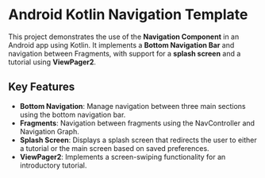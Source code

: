 # Android Kotlin Navigation Template

This project demonstrates the use of the **Navigation Component** in an Android app using Kotlin. It implements a **Bottom Navigation Bar** and navigation between Fragments, with support for a **splash screen** and a tutorial using **ViewPager2**.

## Key Features

- **Bottom Navigation**: Manage navigation between three main sections using the bottom navigation bar.
- **Fragments**: Navigation between fragments using the NavController and Navigation Graph.
- **Splash Screen**: Displays a splash screen that redirects the user to either a tutorial or the main screen based on saved preferences.
- **ViewPager2**: Implements a screen-swiping functionality for an introductory tutorial.
